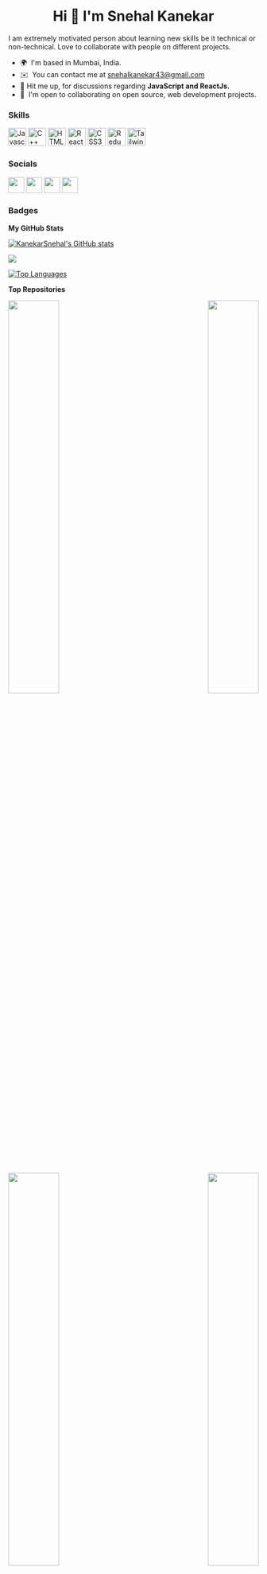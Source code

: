 <h1 align="center"> Hi 👋 I'm Snehal Kanekar</h1>

I am extremely motivated person about learning new skills be it technical or non-technical. Love to collaborate with people on different projects.

* 🌍  I'm based in Mumbai, India.
* ✉️  You can contact me at [snehalkanekar43@gmail.com](mailto:snehalkanekar43@gmail.com)
*  💬  Hit me up, for discussions regarding **JavaScript and ReactJs.**
* 🤝  I'm open to collaborating on open source, web development projects.

### Skills

<p align="left">
<a href="https://developer.mozilla.org/en-US/docs/Web/JavaScript" target="_blank" rel="noreferrer"><img src="https://raw.githubusercontent.com/danielcranney/readme-generator/main/public/icons/skills/javascript-colored.svg" width="36" height="36" alt="Javascript" /></a>
<a href="https://docs.microsoft.com/en-us/cpp/?view=msvc-170" target="_blank" rel="noreferrer"><img src="https://raw.githubusercontent.com/danielcranney/readme-generator/main/public/icons/skills/cplusplus-colored.svg" width="36" height="36" alt="C++" /></a>
<a href="https://developer.mozilla.org/en-US/docs/Glossary/HTML5" target="_blank" rel="noreferrer"><img src="https://raw.githubusercontent.com/danielcranney/readme-generator/main/public/icons/skills/html5-colored.svg" width="36" height="36" alt="HTML5" /></a>
<a href="https://reactjs.org/" target="_blank" rel="noreferrer"><img src="https://raw.githubusercontent.com/danielcranney/readme-generator/main/public/icons/skills/react-colored.svg" width="36" height="36" alt="React" /></a>
<a href="https://www.w3.org/TR/CSS/#css" target="_blank" rel="noreferrer"><img src="https://raw.githubusercontent.com/danielcranney/readme-generator/main/public/icons/skills/css3-colored.svg" width="36" height="36" alt="CSS3" /></a>
<a href="https://redux.js.org/" target="_blank" rel="noreferrer"><img src="https://raw.githubusercontent.com/danielcranney/readme-generator/main/public/icons/skills/redux-colored.svg" width="36" height="36" alt="Redux" /></a>
<a href="https://tailwindcss.com/" target="_blank" rel="noreferrer"><img src="https://raw.githubusercontent.com/danielcranney/readme-generator/main/public/icons/skills/tailwindcss-colored.svg" width="36" height="36" alt="TailwindCSS" /></a>
</p>


### Socials

<p align="left"> <a href="https://www.github.com/KanekarSnehal" target="_blank" rel="noreferrer"><img src="https://raw.githubusercontent.com/danielcranney/readme-generator/main/public/icons/socials/github.svg" width="32" height="32" /></a> <a href="https://snehalcodes" target="_blank" rel="noreferrer"><img src="https://raw.githubusercontent.com/danielcranney/readme-generator/main/public/icons/socials/hashnode.svg" width="32" height="32" /></a> <a href="https://www.linkedin.com/in/snehal-kanekar" target="_blank" rel="noreferrer"><img src="https://raw.githubusercontent.com/danielcranney/readme-generator/main/public/icons/socials/linkedin.svg" width="32" height="32" /></a> <a href="https://www.twitter.com/KanekarSnehal" target="_blank" rel="noreferrer"><img src="https://raw.githubusercontent.com/danielcranney/readme-generator/main/public/icons/socials/twitter.svg" width="32" height="32" /></a></p>

### Badges

<b>My GitHub Stats</b>

<a href="http://www.github.com/KanekarSnehal"><img src="https://github-readme-stats.vercel.app/api?username=KanekarSnehal&show_icons=true&hide=&count_private=true&title_color=a855f7&text_color=10b981&icon_color=ec4899&bg_color=000000&hide_border=true&show_icons=true" alt="KanekarSnehal's GitHub stats" /></a>

<a href="http://www.github.com/KanekarSnehal"><img src="https://github-readme-streak-stats.herokuapp.com/?user=KanekarSnehal&stroke=10b981&background=000000&ring=a855f7&fire=a855f7&currStreakNum=10b981&currStreakLabel=a855f7&sideNums=10b981&sideLabels=10b981&dates=10b981&hide_border=true" /></a>

<a href="https://github.com/KanekarSnehal" align="left"><img src="https://github-readme-stats.vercel.app/api/top-langs/?username=KanekarSnehal&langs_count=10&title_color=a855f7&text_color=10b981&icon_color=ec4899&bg_color=000000&hide_border=true&locale=en&custom_title=Top%20%Languages" alt="Top Languages" /></a>

<b>Top Repositories</b>

<div width="100%" align="center"><a href="https://github.com/KanekarSnehal/Magnet-Note" align="left"><img align="left" width="45%" src="https://github-readme-stats.vercel.app/api/pin/?username=KanekarSnehal&repo=Magnet-Note&title_color=a855f7&text_color=10b981&icon_color=ec4899&bg_color=000000&hide_border=true&locale=en" /></a><a href="https://github.com/KanekarSnehal/Magnet-Library" align="right"><img align="right" width="45%" src="https://github-readme-stats.vercel.app/api/pin/?username=KanekarSnehal&repo=Magnet-Library&title_color=a855f7&text_color=10b981&icon_color=ec4899&bg_color=000000&hide_border=true&locale=en" /></a></div><br /><br /><br /><br /><br />

<br /><br /><br />

<div width="100%" align="center"><a href="https://github.com/KanekarSnehal/Socially" align="left"><img align="left" width="45%" src="https://github-readme-stats.vercel.app/api/pin/?username=KanekarSnehal&repo=Socially&title_color=a855f7&text_color=10b981&icon_color=ec4899&bg_color=000000&hide_border=true&locale=en" /></a><a href="https://github.com/KanekarSnehal/Magnet-Store" align="right"><img align="right" width="45%" src="https://github-readme-stats.vercel.app/api/pin/?username=KanekarSnehal&repo=Magnet-Store&title_color=a855f7&text_color=10b981&icon_color=ec4899&bg_color=000000&hide_border=true&locale=en" /></a></div>
